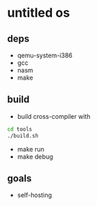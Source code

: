 # untitled os

## deps

- qemu-system-i386
- gcc
- nasm
- make

## build

- build cross-compiler with
```sh
cd tools
./build.sh
```
- make run
- make debug

## goals

- self-hosting
